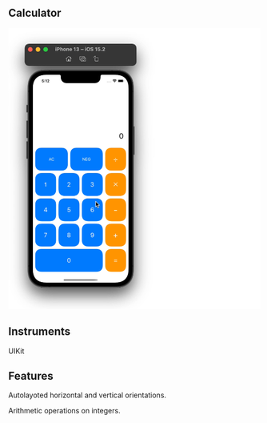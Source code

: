 ## **Calculator**

<img src="readme/calc.gif" alt="drawing" width="750" title="calculator"/>

## **Instruments**

UIKit

## **Features**
Autolayoted horizontal and vertical orientations.

Arithmetic operations on integers.